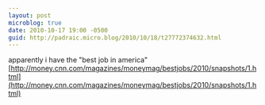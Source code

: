 ```yaml
---
layout: post
microblog: true
date: 2010-10-17 19:00 -0500
guid: http://padraic.micro.blog/2010/10/18/t27772374632.html
---
```

apparently i have the "best job in america" [http://money.cnn.com/magazines/moneymag/bestjobs/2010/snapshots/1.html](http://money.cnn.com/magazines/moneymag/bestjobs/2010/snapshots/1.html)

